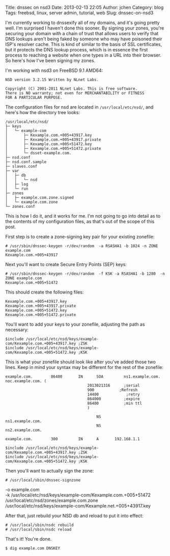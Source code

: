Title: dnssec on nsd3
Date: 2013-02-13 22:05
Author: jchen
Category: blog
Tags: freebsd, linux, server admin, tutorial, web
Slug: dnssec-on-nsd3

I'm currently working to dnssexify all of my domains, and it's going
pretty well. I'm surprised I haven't done this sooner. By signing your
zones, you're securing your domain with a chain of trust that allows
users to verify that DNS lookups aren't being faked by someone who may
have poisoned their ISP's resolver cache. This is kind of similar to the
basis of SSL certificates, but it protects the DNS lookup process, which
is in essence the first process to reaching a website when one types in
a URL into their browser. So here's how I've been signing my zones.  
  
I'm working with nsd3 on FreeBSD 9.1 AMD64:

    NSD version 3.2.15 Written by NLnet Labs.

    Copyright (C) 2001-2011 NLnet Labs. This is free software.  
    There is NO warranty; not even for MERCHANTABILITY or FITNESS  
    FOR A PARTICULAR PURPOSE.  

The configuration files for nsd are located in `/usr/local/etc/nsd/`,
and here's how the directory tree looks:

    /usr/local/etc/nsd/
    ├─ keys
    │   └─ example-com
    │       ├─ Kexample.com.+005+43917.key
    │       ├─ Kexample.com.+005+43917.private
    │       ├─ Kexample.com.+005+51472.key
    │       ├─ Kexample.com.+005+51472.private
    │       └─ dsset-example.com.
    ├─ nsd.conf
    ├─ nsd.conf.sample
    ├─ slaves.conf
    ├─ var
    │   ├─ db
    │   │   └─ nsd
    │   ├─ log
    │   └─ run
    ├─ zones
    │   ├─ example.com.zone.signed
    │   └─ example.com.zone
    └─ zones.conf

This is how I do it, and it works for me. I'm not going to go into
detail as to the contents of my configuration files, as that's out of
the scope of this post.

First step is to create a zone-signing key pair for your existing
zonefile:

    # /usr/sbin/dnssec-keygen -r/dev/random  -a RSASHA1 -b 1024 -n ZONE example.com
    Kexample.com.+005+43917

Next you'll want to create Secure Entry Points (SEP) keys:

    # /usr/sbin/dnssec-keygen -r/dev/random  -f KSK -a RSASHA1 -b 1280  -n ZONE example.com
    Kexample.com.+005+51472

This should create the following files:

    Kexample.com.+005+43917.key
    Kexample.com.+005+43917.private
    Kexample.com.+005+51472.key
    Kexample.com.+005+51472.private

You'll want to add your keys to your zonefile, adjusting the path as
necessary:

    $include /usr/local/etc/nsd/keys/example-com/Kexample.com.+005+43917.key ;ZSK
    $include /usr/local/etc/nsd/keys/example-com/Kexample.com.+005+51472.key ;KSK

This is what your zonefile should look like after you've added those two
lines. Keep in mind your syntax may be different for the rest of the
zonefile:

    example.com.        86400       IN      SOA         ns1.example.com.    noc.example.com. (
                                        2013021316      ;serial
                                        900           ;Refresh
                                        14400            ;retry
                                        864000          ;expire
                                        86400           ;min ttl
                                        )

                                            NS              ns1.example.com.
                                            NS              ns2.example.com.

    example.com.        300         IN      A       192.168.1.1

    $include /usr/local/etc/nsd/keys/example-com/Kexample.com.+005+43917.key ;ZSK
    $include /usr/local/etc/nsd/keys/example-com/Kexample.com.+005+51472.key ;KSK

Then you'll want to actually sign the zone:

    # /usr/local/sbin/dnssec-signzone    
   -o example.com    
   -k /usr/local/etc/nsd/keys/example-com/Kexample.com.+005+51472   
   /usr/local/etc/nsd/zones/example.com.zone   
   /usr/local/etc/nsd/keys/example-com/Kexample.net.+005+43917.key

After that, just rebuild your NSD db and reload to put it into effect:

    # /usr/local/sbin/nsdc rebuild
    # /usr/local/sbin/nsdc reload

That's it! You're done.

    $ dig example.com DNSKEY

